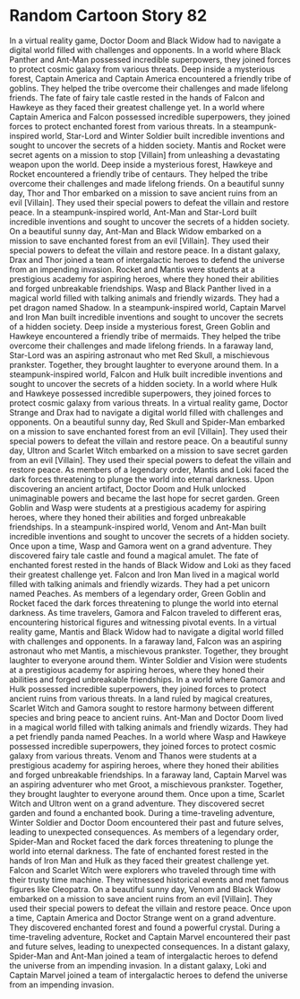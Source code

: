 # Random Cartoon Story 82

In a virtual reality game, Doctor Doom and Black Widow had to navigate a digital world filled with challenges and opponents.
In a world where Black Panther and Ant-Man possessed incredible superpowers, they joined forces to protect cosmic galaxy from various threats.
Deep inside a mysterious forest, Captain America and Captain America encountered a friendly tribe of goblins. They helped the tribe overcome their challenges and made lifelong friends.
The fate of fairy tale castle rested in the hands of Falcon and Hawkeye as they faced their greatest challenge yet.
In a world where Captain America and Falcon possessed incredible superpowers, they joined forces to protect enchanted forest from various threats.
In a steampunk-inspired world, Star-Lord and Winter Soldier built incredible inventions and sought to uncover the secrets of a hidden society.
Mantis and Rocket were secret agents on a mission to stop [Villain] from unleashing a devastating weapon upon the world.
Deep inside a mysterious forest, Hawkeye and Rocket encountered a friendly tribe of centaurs. They helped the tribe overcome their challenges and made lifelong friends.
On a beautiful sunny day, Thor and Thor embarked on a mission to save ancient ruins from an evil [Villain]. They used their special powers to defeat the villain and restore peace.
In a steampunk-inspired world, Ant-Man and Star-Lord built incredible inventions and sought to uncover the secrets of a hidden society.
On a beautiful sunny day, Ant-Man and Black Widow embarked on a mission to save enchanted forest from an evil [Villain]. They used their special powers to defeat the villain and restore peace.
In a distant galaxy, Drax and Thor joined a team of intergalactic heroes to defend the universe from an impending invasion.
Rocket and Mantis were students at a prestigious academy for aspiring heroes, where they honed their abilities and forged unbreakable friendships.
Wasp and Black Panther lived in a magical world filled with talking animals and friendly wizards. They had a pet dragon named Shadow.
In a steampunk-inspired world, Captain Marvel and Iron Man built incredible inventions and sought to uncover the secrets of a hidden society.
Deep inside a mysterious forest, Green Goblin and Hawkeye encountered a friendly tribe of mermaids. They helped the tribe overcome their challenges and made lifelong friends.
In a faraway land, Star-Lord was an aspiring astronaut who met Red Skull, a mischievous prankster. Together, they brought laughter to everyone around them.
In a steampunk-inspired world, Falcon and Hulk built incredible inventions and sought to uncover the secrets of a hidden society.
In a world where Hulk and Hawkeye possessed incredible superpowers, they joined forces to protect cosmic galaxy from various threats.
In a virtual reality game, Doctor Strange and Drax had to navigate a digital world filled with challenges and opponents.
On a beautiful sunny day, Red Skull and Spider-Man embarked on a mission to save enchanted forest from an evil [Villain]. They used their special powers to defeat the villain and restore peace.
On a beautiful sunny day, Ultron and Scarlet Witch embarked on a mission to save secret garden from an evil [Villain]. They used their special powers to defeat the villain and restore peace.
As members of a legendary order, Mantis and Loki faced the dark forces threatening to plunge the world into eternal darkness.
Upon discovering an ancient artifact, Doctor Doom and Hulk unlocked unimaginable powers and became the last hope for secret garden.
Green Goblin and Wasp were students at a prestigious academy for aspiring heroes, where they honed their abilities and forged unbreakable friendships.
In a steampunk-inspired world, Venom and Ant-Man built incredible inventions and sought to uncover the secrets of a hidden society.
Once upon a time, Wasp and Gamora went on a grand adventure. They discovered fairy tale castle and found a magical amulet.
The fate of enchanted forest rested in the hands of Black Widow and Loki as they faced their greatest challenge yet.
Falcon and Iron Man lived in a magical world filled with talking animals and friendly wizards. They had a pet unicorn named Peaches.
As members of a legendary order, Green Goblin and Rocket faced the dark forces threatening to plunge the world into eternal darkness.
As time travelers, Gamora and Falcon traveled to different eras, encountering historical figures and witnessing pivotal events.
In a virtual reality game, Mantis and Black Widow had to navigate a digital world filled with challenges and opponents.
In a faraway land, Falcon was an aspiring astronaut who met Mantis, a mischievous prankster. Together, they brought laughter to everyone around them.
Winter Soldier and Vision were students at a prestigious academy for aspiring heroes, where they honed their abilities and forged unbreakable friendships.
In a world where Gamora and Hulk possessed incredible superpowers, they joined forces to protect ancient ruins from various threats.
In a land ruled by magical creatures, Scarlet Witch and Gamora sought to restore harmony between different species and bring peace to ancient ruins.
Ant-Man and Doctor Doom lived in a magical world filled with talking animals and friendly wizards. They had a pet friendly panda named Peaches.
In a world where Wasp and Hawkeye possessed incredible superpowers, they joined forces to protect cosmic galaxy from various threats.
Venom and Thanos were students at a prestigious academy for aspiring heroes, where they honed their abilities and forged unbreakable friendships.
In a faraway land, Captain Marvel was an aspiring adventurer who met Groot, a mischievous prankster. Together, they brought laughter to everyone around them.
Once upon a time, Scarlet Witch and Ultron went on a grand adventure. They discovered secret garden and found a enchanted book.
During a time-traveling adventure, Winter Soldier and Doctor Doom encountered their past and future selves, leading to unexpected consequences.
As members of a legendary order, Spider-Man and Rocket faced the dark forces threatening to plunge the world into eternal darkness.
The fate of enchanted forest rested in the hands of Iron Man and Hulk as they faced their greatest challenge yet.
Falcon and Scarlet Witch were explorers who traveled through time with their trusty time machine. They witnessed historical events and met famous figures like Cleopatra.
On a beautiful sunny day, Venom and Black Widow embarked on a mission to save ancient ruins from an evil [Villain]. They used their special powers to defeat the villain and restore peace.
Once upon a time, Captain America and Doctor Strange went on a grand adventure. They discovered enchanted forest and found a powerful crystal.
During a time-traveling adventure, Rocket and Captain Marvel encountered their past and future selves, leading to unexpected consequences.
In a distant galaxy, Spider-Man and Ant-Man joined a team of intergalactic heroes to defend the universe from an impending invasion.
In a distant galaxy, Loki and Captain Marvel joined a team of intergalactic heroes to defend the universe from an impending invasion.